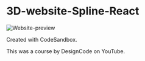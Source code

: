 # 3D-website-Spline-React

![Website-preview](https://user-images.githubusercontent.com/30984221/181300112-117c3bdc-e4b6-4991-8e98-9889a57333bc.png)

Created with CodeSandbox.

This was a course by DesignCode on YouTube.
